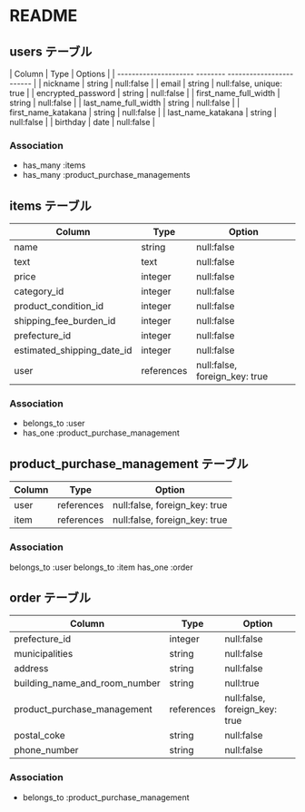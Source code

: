 # README

## users テーブル

| Column                | Type     | Options                  |
| ---------------------   --------   ------------------------ |
| nickname              | string   | null:false               |
| email                 | string   | null:false, unique: true |
| encrypted_password    | string   | null:false               |
| first_name_full_width | string   | null:false               |
| last_name_full_width  | string   | null:false               |
| first_name_katakana   | string   | null:false               |
| last_name_katakana    | string   | null:false               |
| birthday              | date     | null:false               |


### Association

- has_many :items
- has_many  :product_purchase_managements

## items テーブル

| Column                     | Type       | Option                        |
| -------------------------- | ---------- | ------------------------------|
| name                       | string     | null:false                    |
| text                       | text       | null:false                    |
| price                      | integer    | null:false                    |
| category_id                | integer    | null:false                    |
| product_condition_id       | integer    | null:false                    |
| shipping_fee_burden_id     | integer    | null:false                    |
| prefecture_id              | integer    | null:false                    |
| estimated_shipping_date_id | integer    | null:false                    |
| user                       | references | null:false, foreign_key: true |

### Association

- belongs_to :user
- has_one    :product_purchase_management

## product_purchase_management テーブル

| Column  | Type       | Option                        |
| ------- | ---------- | ----------------------------- |
| user    | references | null:false, foreign_key: true |
| item    | references | null:false, foreign_key: true |

### Association

belongs_to :user 
belongs_to :item
has_one    :order

## order テーブル

| Column                        | Type       | Option                        |
| ----------------------------- | ---------- | ----------------------------- |
| prefecture_id                 | integer    | null:false                    |
| municipalities                | string     | null:false                    |
| address                       | string     | null:false                    |
| building_name_and_room_number | string     | null:true                     |
| product_purchase_management   | references | null:false, foreign_key: true |
| postal_coke                   | string     | null:false                    |
| phone_number                  | string     | null:false                    |

### Association

- belongs_to :product_purchase_management